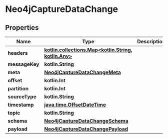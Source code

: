 
# Neo4jCaptureDataChange

## Properties
| Name | Type | Description | Notes |
| ------------ | ------------- | ------------- | ------------- |
| **headers** | [**kotlin.collections.Map&lt;kotlin.String, kotlin.Any&gt;**](kotlin.Any.md) |  |  |
| **messageKey** | **kotlin.String** |  |  |
| **meta** | [**Neo4jCaptureDataChangeMeta**](Neo4jCaptureDataChangeMeta.md) |  |  |
| **offset** | **kotlin.Int** |  |  |
| **partition** | **kotlin.Int** |  |  |
| **sourceType** | **kotlin.String** |  |  |
| **timestamp** | [**java.time.OffsetDateTime**](java.time.OffsetDateTime.md) |  |  |
| **topic** | **kotlin.String** |  |  |
| **schema** | [**Neo4jCaptureDataChangeSchema**](Neo4jCaptureDataChangeSchema.md) |  |  |
| **payload** | [**Neo4jCaptureDataChangePayload**](Neo4jCaptureDataChangePayload.md) |  |  |




